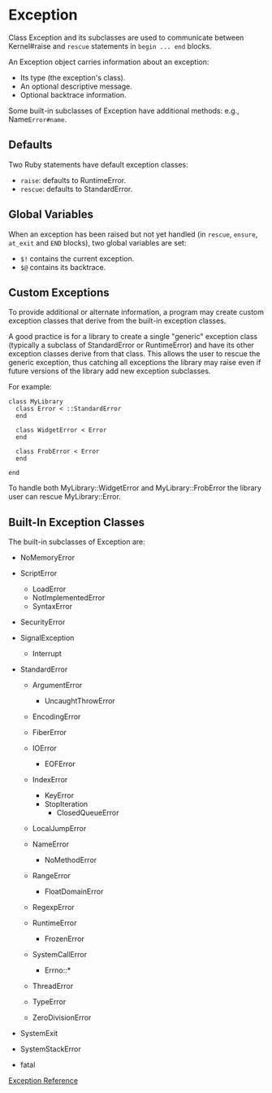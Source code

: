 # Exception

Class Exception and its subclasses are used to communicate between
Kernel#raise and `rescue` statements in `begin ... end` blocks.

An Exception object carries information about an exception:

*   Its type (the exception's class).
*   An optional descriptive message.
*   Optional backtrace information.


Some built-in subclasses of Exception have additional methods: e.g.,
Name`Error#name`.

## Defaults

Two Ruby statements have default exception classes:

*   `raise`: defaults to RuntimeError.
*   `rescue`: defaults to StandardError.


## Global Variables

When an exception has been raised but not yet handled (in `rescue`, `ensure`,
`at_exit` and `END` blocks), two global variables are set:

*   `$!` contains the current exception.
*   `$@` contains its backtrace.


## Custom Exceptions

To provide additional or alternate information, a program may create custom
exception classes that derive from the built-in exception classes.

A good practice is for a library to create a single "generic" exception class
(typically a subclass of StandardError or RuntimeError) and have its other
exception classes derive from that class. This allows the user to rescue the
generic exception, thus catching all exceptions the library may raise even if
future versions of the library add new exception subclasses.

For example:

    class MyLibrary
      class Error < ::StandardError
      end

      class WidgetError < Error
      end

      class FrobError < Error
      end

    end

To handle both MyLibrary::WidgetError and MyLibrary::FrobError the library
user can rescue MyLibrary::Error.

## Built-In Exception Classes

The built-in subclasses of Exception are:

*   NoMemoryError
*   ScriptError
    *   LoadError
    *   NotImplementedError
    *   SyntaxError

*   SecurityError
*   SignalException
    *   Interrupt

*   StandardError
    *   ArgumentError
        *   UncaughtThrowError

    *   EncodingError
    *   FiberError
    *   IOError
        *   EOFError

    *   IndexError
        *   KeyError
        *   StopIteration
            *   ClosedQueueError


    *   LocalJumpError
    *   NameError
        *   NoMethodError

    *   RangeError
        *   FloatDomainError

    *   RegexpError
    *   RuntimeError
        *   FrozenError

    *   SystemCallError
        *   Errno::*

    *   ThreadError
    *   TypeError
    *   ZeroDivisionError

*   SystemExit
*   SystemStackError
*   fatal


[Exception Reference](https://ruby-doc.org/core-2.7.0/Exception.html)